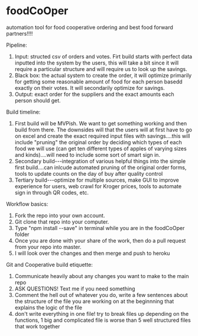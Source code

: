 # foodCoOper
automation tool for food cooperative ordering and best food forward partners!!!!

Pipeline:
1. Input: structed csv of orders and votes. Firt build starts with perfect data inputted into the system by the users, this will take a bit since it will require a particular structure and will require us to look up the savings.
2. Black box: the actual system to create the order, it will optimize primarily for getting some reasonable amount of food for each person basedd exactly on their votes. It will secondarily optimize for savings.
3. Output: exact order for the suppliers and the exact amounts each person should get.

Build timeline:
1. First build will be MVPish. We want to get something working and then build from there. The downsides will that the users will at first have to go on excel and create the exact required input files with savings....this will include "pruning" the original order by deciding which types of each food we will use (can get ten different types of apples of varying sizes and kinds)....will need to  include some sort of smart sign in.
2. Secondary build---integration of various helpful things into the simple first build....can inlcude automated pruning of the original order forms, tools to update counts on the day of buy after quality control
3. Tertiary build---optimize for multiple sources, make GUI to improve experience for users, web crawl for Kroger prices, tools to automate sign in through QR codes, etc.

Workflow basics:
1. Fork the repo into your own account.
2. Git clone that repo into your computer.
3. Type "npm install --save" in terminal while you are in the foodCoOper folder
4. Once you are done with your share of the work, then do a pull request from your repo into master.
5. I will look over the changes and then merge and push to heroku

Git and Cooperative build etiquette:
1. Communicate heavily about any changes you want to make to the main repo
2. ASK QUESTIONS! Text me if you need something
3. Comment the hell out of whatever you do, write a few sentences about the structure of the file you are working on at the beginnning that explains the logic of the file
4. don't write everything in one file! try to break files up depending on the functions, 1 big and complicated file is worse than 5 well structured files that work together
